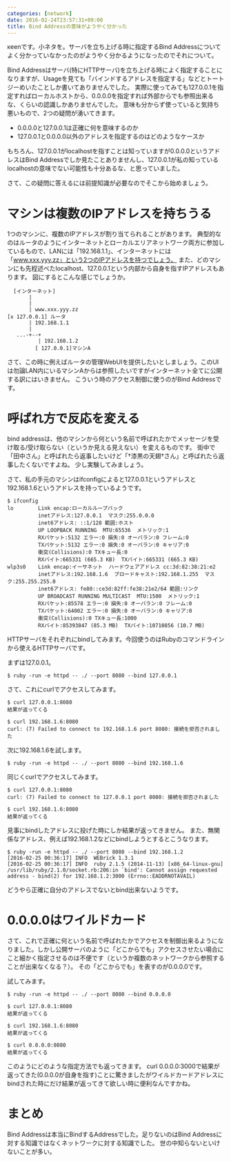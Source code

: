 ```yaml
---
categories: [network]
date: 2016-02-24T23:57:31+09:00
title: Bind Addressの意味がようやく分かった
---
```

κeenです。小ネタを。サーバを立ち上げる時に指定するBind Addressについてよく分かっていなかったのがようやく分かるようになったのでそれについて。
<!--more-->
Bind Addressはサーバ(特にHTTPサーバ)を立ち上げる時によく指定することになりますが、Usageを見ても「バインドするアドレスを指定する」などとトートジーめいたことしか書いてありませんでした。
実際に使ってみても127.0.0.1を指定すればローカルホストから、0.0.0.0を指定すれば外部からでも参照出来るな、くらいの認識しかありませんでした。
意味も分からず使っていると気持ち悪いもので、2つの疑問が湧いてきます。

* 0.0.0.0と127.0.0.1は正確に何を意味するのか
* 127.0.0.1と0.0.0.0以外のアドレスを指定するのはどのようなケースか


もちろん、127.0.0.1がlocalhostを指すことは知っていますが0.0.0.0というアドレスはBind Addressでしか見たことありませんし、127.0.0.1が私の知っているlocalhostの意味でない可能性も十分あるな、と思っていました。

さて、この疑問に答えるには前提知識が必要なのでそこから始めましょう。

# マシンは複数のIPアドレスを持ちうる

1つのマシンに、複数のIPアドレスが割り当てられることがあります。
典型的なのはルータのようにインターネットとローカルエリアネットワーク両方に参加しているもので、LANには「192.168.1.1」、インターネットには「www.xxx.yyy.zz」という2つのIPアドレスを持つでしょう。
また、どのマシンにも先程述べたlocalhost、127.0.0.1という内部から自身を指すIPアドレスもあります。
図にするとこんな感じでしょうか。


```
  [インターネット]
       |
       |
       | www.xxx.yyy.zz
[x 127.0.0.1] ルータ
       | 192.168.1.1
       |
   ...-+--+
          | 192.168.1.2
         [ 127.0.0.1]マシンA

```

さて、この時に例えばルータの管理WebUIを提供したいとしましょう。このUIは勿論LAN内にいるマシンAからは参照したいですがインターネット全てに公開する訳にはいきません。
こういう時のアクセス制御に使うのがBind Addressです。

# 呼ばれ方で反応を変える
bind addressは、他のマシンから何という名前で呼ばれたかでメッセージを受け取る/受け取らない（というか見える見えない）を変えるものです。
街中で「田中さん」と呼ばれたら返事したいけど「†漆黒の天翅†さん」と呼ばれたら返事したくないですよね。
少し実験してみましょう。

さて、私の手元のマシンはifconfigによると127.0.0.1というアドレスと192.168.1.6というアドレスを持っているようです。

```
$ ifconfig
lo        Link encap:ローカルループバック  
          inetアドレス:127.0.0.1  マスク:255.0.0.0
          inet6アドレス: ::1/128 範囲:ホスト
          UP LOOPBACK RUNNING  MTU:65536  メトリック:1
          RXパケット:5132 エラー:0 損失:0 オーバラン:0 フレーム:0
          TXパケット:5132 エラー:0 損失:0 オーバラン:0 キャリア:0
          衝突(Collisions):0 TXキュー長:0 
          RXバイト:665331 (665.3 KB)  TXバイト:665331 (665.3 KB)
wlp3s0    Link encap:イーサネット  ハードウェアアドレス cc:3d:82:38:21:e2  
          inetアドレス:192.168.1.6  ブロードキャスト:192.168.1.255  マスク:255.255.255.0
          inet6アドレス: fe80::ce3d:82ff:fe38:21e2/64 範囲:リンク
          UP BROADCAST RUNNING MULTICAST  MTU:1500  メトリック:1
          RXパケット:85578 エラー:0 損失:0 オーバラン:0 フレーム:0
          TXパケット:64002 エラー:0 損失:0 オーバラン:0 キャリア:0
          衝突(Collisions):0 TXキュー長:1000 
          RXバイト:85393847 (85.3 MB)  TXバイト:10710856 (10.7 MB)
```

HTTPサーバをそれぞれにbindしてみます。今回使うのはRubyのコマンドラインから使えるHTTPサーバです。

まずは127.0.0.1。

```
$ ruby -run -e httpd -- ./ --port 8080 --bind 127.0.0.1
```

さて、これにcurlでアクセスしてみます。

```
$ curl 127.0.0.1:8080
結果が返ってくる
```

```
$ curl 192.168.1.6:8080
curl: (7) Failed to connect to 192.168.1.6 port 8080: 接続を拒否されました
```

次に192.168.1.6を試します。

```
$ ruby -run -e httpd -- ./ --port 8080 --bind 192.168.1.6
```

同じくcurlでアクセスしてみます。

```
$ curl 127.0.0.1:8080
curl: (7) Failed to connect to 127.0.0.1 port 8080: 接続を拒否されました
```

```
$ curl 192.168.1.6:8080
結果が返ってくる
```

見事にbindしたアドレスに投げた時にしか結果が返ってきません。
また、無関係なアドレス、例えば192.168.1.2などにbindしようとするとこうなります。

```
$ ruby -run -e httpd -- ./ --port 8080 --bind 192.168.1.2
[2016-02-25 00:36:17] INFO  WEBrick 1.3.1
[2016-02-25 00:36:17] INFO  ruby 2.1.5 (2014-11-13) [x86_64-linux-gnu]
/usr/lib/ruby/2.1.0/socket.rb:206:in `bind': Cannot assign requested address - bind(2) for 192.168.1.2:3000 (Errno::EADDRNOTAVAIL)
```

どうやら正確に自分のアドレスでないとbind出来ないようです。



# 0.0.0.0はワイルドカード
さて、これで正確に何という名前で呼ばれたかでアクセスを制御出来るようになりました。しかし公開サーバのように「どこからでも」アクセスさせたい場合にこと細かく指定させるのは不便です（というか複数のネットワークから参照することが出来なくなる？）。
その「どこからでも」を表すのが0.0.0.0です。

試してみます。

```
$ ruby -run -e httpd -- ./ --port 8080 --bind 0.0.0.0
```


```
$ curl 127.0.0.1:8080
結果が返ってくる
```

```
$ curl 192.168.1.6:8080
結果が返ってくる
```

```
$ curl 0.0.0.0:8080
結果が返ってくる
```

このようにどのような指定方法でも返ってきます。
curl 0.0.0.0:3000で結果が返ってきた(0.0.0.0が自身を指す)ことに驚きましたがワイルドカードアドレスにbindされた時にだけ結果が返ってきて欲しい時に便利なんですかね。

# まとめ

Bind Addressは本当にBindするAddressでした。足りないのはBind Addressに対する知識ではなくネットワークに対する知識でした。
世の中知らないといけないことが多い。
